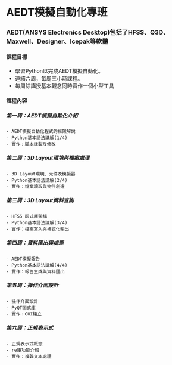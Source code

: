 # AEDT模擬自動化專班
### AEDT(ANSYS Electronics Desktop)包括了HFSS、Q3D、Maxwell、Designer、Icepak等軟體

#### 課程目標
- 學習Python以完成AEDT模擬自動化。
- 連續六周，每周三小時課程。
- 每周除講授基本觀念同時實作一個小型工具

#### 課程內容
##### 第一周：AEDT模擬自動化介紹
    - AEDT模擬自動化程式的框架解說
    - Python基本語法講解(1/4)
    - 實作：腳本錄製及修改
##### 第二周：3D Layout環境與檔案處理
    - 3D Layout環境、元件及模擬器
    - Python基本語法講解(2/4)
    - 實作：檔案讀取與物件創造
##### 第三周：3D Layout資料查詢
    - HFSS 函式庫架構
    - Python基本語法講解(3/4)
    - 實作：檔案寫入與格式化輸出
##### 第四周：資料匯出與處理
    - AEDT模擬報告
    - Python基本語法講解(4/4)
    - 實作：報告生成與資料匯出
##### 第五周：操作介面設計
    - 操作介面設計
    - PyQT函式庫
    - 實作：GUI建立
##### 第六周：正規表示式
    - 正規表示式概念
    - re庫功能介紹
    - 實作：複雜文本處理
    
